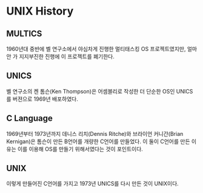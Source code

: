 # UNIX History

## MULTICS

1960년대 중반에 벨 연구소에서 야심차게 진행한 멀티태스킹 OS 프로젝트였지만,
얼마 안 가 지지부진한 진행에 이 프로젝트를 폐기한다.

## UNICS

벨 연구소의 켄 톰슨(Ken Thompson)은 어셈블리로 작성한 더 단순한 OS인 UNICS를 버젼으로 1969년 배포하였다.

## C Language

1969년부터 1973년까지 데니스 리치(Dennis Ritche)와 브라이언 커니간(Brian Kernigan)은 톰슨이 만든 B언어를 개량한 C언어를 만들었다.
이 둘이 C언어를 만든 이유는 이를 이용해 OS를 만들기 위해서였다는 것이 포인트이다.

## UNIX

이렇게 만들어진 C언어를 가지고 1973년 UNICS를 다시 만든 것이 UNIX이다.

